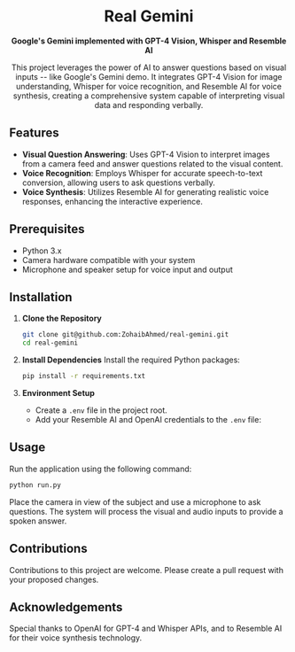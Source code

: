 <h1 align="center">Real Gemini</h1>

<p align="center">
  <strong>Google's Gemini implemented with GPT-4 Vision, Whisper and Resemble AI</strong>
</p>
<p align="center">
  This project leverages the power of AI to answer questions based on visual inputs -- like Google's Gemini demo. It integrates GPT-4 Vision for image understanding, Whisper for voice recognition, and Resemble AI for voice synthesis, creating a comprehensive system capable of interpreting visual data and responding verbally.
</p>

## Features
- **Visual Question Answering**: Uses GPT-4 Vision to interpret images from a camera feed and answer questions related to the visual content.
- **Voice Recognition**: Employs Whisper for accurate speech-to-text conversion, allowing users to ask questions verbally.
- **Voice Synthesis**: Utilizes Resemble AI for generating realistic voice responses, enhancing the interactive experience.

## Prerequisites
- Python 3.x
- Camera hardware compatible with your system
- Microphone and speaker setup for voice input and output

## Installation
1. **Clone the Repository**
   ```bash
   git clone git@github.com:ZohaibAhmed/real-gemini.git
   cd real-gemini
   ```

2. **Install Dependencies**
   Install the required Python packages:
   ```bash
   pip install -r requirements.txt
   ```

3. **Environment Setup**
   - Create a `.env` file in the project root.
   - Add your Resemble AI and OpenAI credentials to the `.env` file:


## Usage
Run the application using the following command:
```bash
python run.py
```
Place the camera in view of the subject and use a microphone to ask questions. The system will process the visual and audio inputs to provide a spoken answer.

## Contributions
Contributions to this project are welcome. Please create a pull request with your proposed changes.

## Acknowledgements
Special thanks to OpenAI for GPT-4 and Whisper APIs, and to Resemble AI for their voice synthesis technology.

